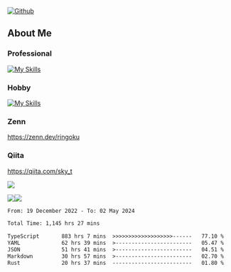 [![Github](https://img.shields.io/github/followers/skyt-a?label=Follow&style=social)](https://github.com/skyt-a)

## About Me
### Professional
[![My Skills](https://skillicons.dev/icons?i=react,ts,js,nodejs,java,graphql,firebase,githubactions&theme=light)](https://skillicons.dev)
### Hobby
[![My Skills](https://skillicons.dev/icons?i=unity,rust,py&theme=light)](https://skillicons.dev)

### Zenn
https://zenn.dev/ringoku
### Qiita
https://qiita.com/sky_t


![](https://github-profile-summary-cards.vercel.app/api/cards/profile-details?username=skyt-a&theme=default)

![](https://github-profile-summary-cards.vercel.app/api/cards/repos-per-language?username=skyt-a&theme=default)![](https://github-profile-summary-cards.vercel.app/api/cards/stats?username=RinGoku&theme=default)

<!--START_SECTION:waka-->

```txt
From: 19 December 2022 - To: 02 May 2024

Total Time: 1,145 hrs 27 mins

TypeScript       883 hrs 7 mins  >>>>>>>>>>>>>>>>>>>------   77.10 %
YAML             62 hrs 39 mins  >------------------------   05.47 %
JSON             51 hrs 41 mins  >------------------------   04.51 %
Markdown         30 hrs 57 mins  >------------------------   02.70 %
Rust             20 hrs 37 mins  -------------------------   01.80 %
```

<!--END_SECTION:waka-->
